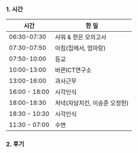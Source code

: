 ### 1. 시간

| 시간          | 한 일                         |
| ------------- | ----------------------------- |
| 06:30-07:30   | 샤워 & 한은 모의고사          |
| 07:30-07:50   | 아침(집에서, 엄마랑)          |
| 07:50-10:00   | 등교                          |
| 10:00-13:00   | 바른ICT연구소                 |
| 13:00-16:00   | 과사근무                      |
| 16:00 - 18:00 | 시각인식                      |
| 18:00-18:30   | 저녁(자담치킨, 이승준 오정헌) |
| 18:30 - 10:30 | 시각인식                      |
| 11:30 - 07:00 | 수면                          |

### 2. 후기

